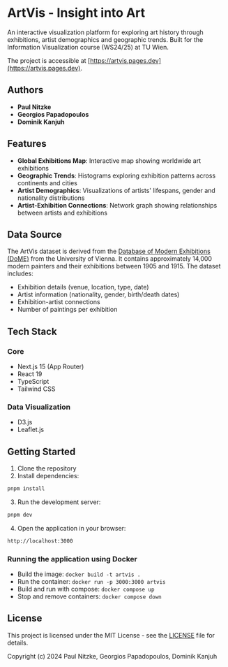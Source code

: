 # ArtVis - Insight into Art

An interactive visualization platform for exploring art history through exhibitions, artist demographics and geographic trends. Built for the Information Visualization course (WS24/25) at TU Wien.

The project is accessible at [https://artvis.pages.dev](https://artvis.pages.dev).

## Authors

- **Paul Nitzke**
- **Georgios Papadopoulos**
- **Dominik Kanjuh**

## Features

- **Global Exhibitions Map**: Interactive map showing worldwide art exhibitions
- **Geographic Trends**: Histograms exploring exhibition patterns across continents and cities
- **Artist Demographics**: Visualizations of artists' lifespans, gender and nationality distributions
- **Artist-Exhibition Connections**: Network graph showing relationships between artists and exhibitions

## Data Source

The ArtVis dataset is derived from the [Database of Modern Exhibitions (DoME)](http://exhibitions.univie.ac.at/) from the University of Vienna. It contains approximately 14,000 modern painters and their exhibitions between 1905 and 1915. The dataset includes:

- Exhibition details (venue, location, type, date)
- Artist information (nationality, gender, birth/death dates)
- Exhibition-artist connections
- Number of paintings per exhibition

## Tech Stack

### Core

- Next.js 15 (App Router)
- React 19
- TypeScript
- Tailwind CSS

### Data Visualization

- D3.js
- Leaflet.js

## Getting Started

1. Clone the repository
2. Install dependencies:

```bash
pnpm install
```

3. Run the development server:

```bash
pnpm dev
```

4. Open the application in your browser:

```bash
http://localhost:3000
```

### Running the application using Docker

- Build the image: `docker build -t artvis .`
- Run the container: `docker run -p 3000:3000 artvis`
- Build and run with compose: `docker compose up`
- Stop and remove containers: `docker compose down`

## License

This project is licensed under the MIT License - see the [LICENSE](LICENSE) file for details.

Copyright (c) 2024 Paul Nitzke, Georgios Papadopoulos, Dominik Kanjuh
